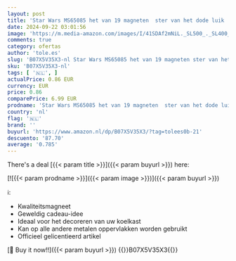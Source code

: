 ```yaml
---
layout: post
title: 'Star Wars MS65085 het van 19 magneten  ster van het dode luik   meerkleurig  18 x 24 x 0 3 cm'
date: 2024-09-22 03:01:56
image: 'https://m.media-amazon.com/images/I/41SDAf2mNiL._SL500_._SL400_.jpg'
comments: true
category: ofertas
author: 'tole.es'
slug: 'B07X5V35X3-nl Star Wars MS65085 het van 19 magneten ster van het dode...'
sku: 'B07X5V35X3-nl'
tags: [ '🇳🇱', ]
actualPrice: 0.86 EUR
currency: EUR
price: 0.86
comparePrice: 6.99 EUR
prodname: 'Star Wars MS65085 het van 19 magneten  ster van het dode luik   meerkleurig  18 x 24 x 0 3 cm'
country: 'nl'
flag: '🇳🇱'
brand: ''
buyurl: 'https://www.amazon.nl/dp/B07X5V35X3/?tag=tolees0b-21'
descuento: '87.70'
average: '0.785'
---
```


There's a deal [{{< param title >}}]({{< param buyurl >}})  here:

[![{{< param prodname >}}]({{< param image >}})]({{< param buyurl >}})

ℹ️:

- Kwaliteitsmagneet
- Geweldig cadeau-idee
- Ideaal voor het decoreren van uw koelkast
- Kan op alle andere metalen oppervlakken worden gebruikt
- Officieel gelicentieerd artikel

[🛒 Buy it now!!]({{< param buyurl >}})
{{<world>}}B07X5V35X3{{</world>}}
